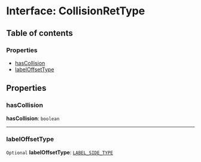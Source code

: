# Interface: CollisionRetType

## Table of contents

### Properties

* [hasCollision](/auto-docs/editor/interfaces/CollisionRetType.md#hascollision)
* [labelOffsetType](/auto-docs/editor/interfaces/CollisionRetType.md#labeloffsettype)

## Properties

### hasCollision

**hasCollision**: `boolean`

***

### labelOffsetType

`Optional` **labelOffsetType**: [`LABEL_SIDE_TYPE`](/auto-docs/editor/enums/LABEL_SIDE_TYPE.md)
